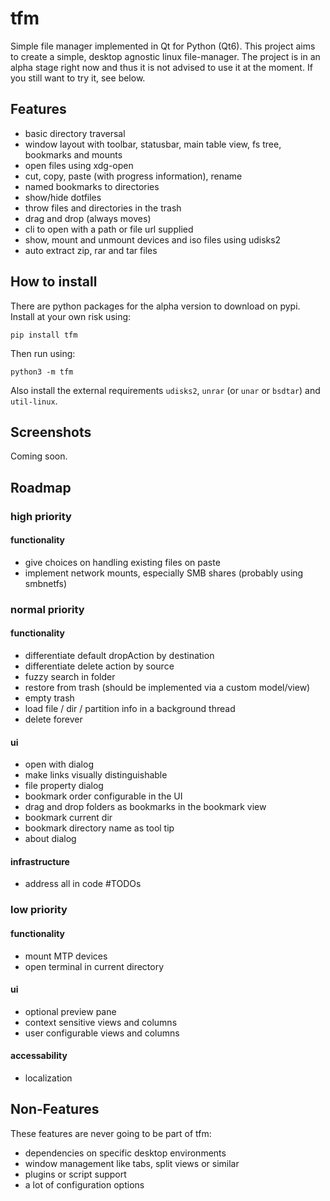# tfm
Simple file manager implemented in Qt for Python (Qt6). This project aims to create a simple, desktop agnostic linux file-manager.
The project is in an alpha stage right now and thus it is not advised to use it at the moment.
If you still want to try it, see below.

## Features
* basic directory traversal
* window layout with toolbar, statusbar, main table view, fs tree, bookmarks and mounts
* open files using xdg-open
* cut, copy, paste (with progress information), rename
* named bookmarks to directories
* show/hide dotfiles
* throw files and directories in the trash
* drag and drop (always moves)
* cli to open with a path or file url supplied
* show, mount and unmount devices and iso files using udisks2
* auto extract zip, rar and tar files

## How to install
There are python packages for the alpha version to download on pypi. Install at your own risk using:
```
pip install tfm
```
Then run using:
```
python3 -m tfm
```
Also install the external requirements `udisks2`, `unrar` (or `unar` or `bsdtar`) and `util-linux`.

## Screenshots
Coming soon.

## Roadmap

### high priority
#### functionality
* give choices on handling existing files on paste
* implement network mounts, especially SMB shares (probably using smbnetfs)

### normal priority
#### functionality
* differentiate default dropAction by destination
* differentiate delete action by source
* fuzzy search in folder
* restore from trash (should be implemented via a custom model/view)
* empty trash
* load file / dir / partition info in a background thread
* delete forever
#### ui
* open with dialog
* make links visually distinguishable
* file property dialog
* bookmark order configurable in the UI
* drag and drop folders as bookmarks in the bookmark view
* bookmark current dir
* bookmark directory name as tool tip
* about dialog
#### infrastructure
* address all in code #TODOs

### low priority
#### functionality
* mount MTP devices
* open terminal in current directory
#### ui
* optional preview pane
* context sensitive views and columns
* user configurable views and columns
#### accessability
* localization

## Non-Features
These features are never going to be part of tfm:

* dependencies on specific desktop environments
* window management like tabs, split views or similar
* plugins or script support
* a lot of configuration options
